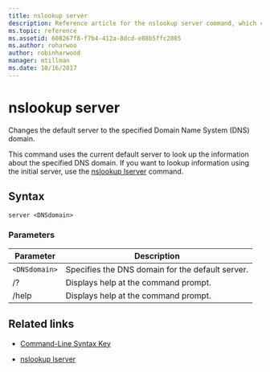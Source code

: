 ```yaml
---
title: nslookup server
description: Reference article for the nslookup server command, which changes the default server to the specified Domain Name System (DNS) domain.
ms.topic: reference
ms.assetid: 608267f8-f7b4-412a-8dcd-e08b5ffc2085
ms.author: roharwoo
author: robinharwood
manager: mtillman
ms.date: 10/16/2017
---
```


# nslookup server



Changes the default server to the specified Domain Name System (DNS) domain.

This command uses the current default server to look up the information about the specified DNS domain. If you want to lookup information using the initial server, use the [nslookup lserver](nslookup-lserver.md) command.

## Syntax

```
server <DNSdomain>
```

### Parameters

| Parameter | Description |
| --------- | ----------- |
| `<DNSdomain>` | Specifies the DNS domain for the default server. |
| /? | Displays help at the command prompt. |
| /help | Displays help at the command prompt. |

## Related links

- [Command-Line Syntax Key](command-line-syntax-key.md)

- [nslookup lserver](nslookup-lserver.md)
